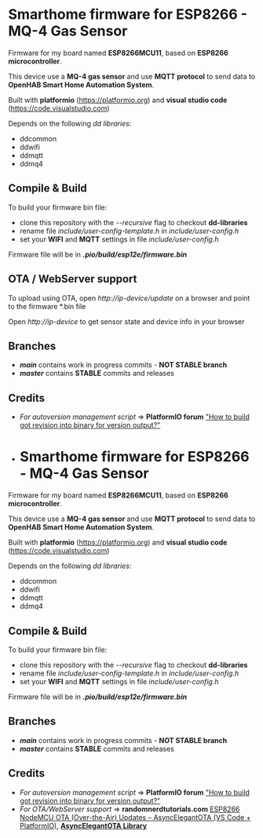 # Smarthome firmware for ESP8266 - MQ-4 Gas Sensor
Firmware for my board named **ESP8266MCU11**, based on **ESP8266 microcontroller**.

This device use a **MQ-4 gas sensor** and use **MQTT protocol** to send data to **OpenHAB Smart Home Automation System**.

Built with **platformio** (https://platformio.org) and **visual studio code** (https://code.visualstudio.com)

Depends on the following *dd libraries*:

 - ddcommon
 - ddwifi
 - ddmqtt
 - ddmq4

## Compile & Build

To build your firmware bin file:
 - clone this repository with the *--recursive* flag to checkout **dd-libraries**
 - rename file *include/user-config-template.h* in *include/user-config.h*
 - set your **WIFI** and **MQTT** settings in file *include/user-config.h*
 
Firmware file will be in ***.pio/build/esp12e/firmware.bin***

## OTA / WebServer support

To upload using OTA, open *http://ip-device/update* on a browser and point to the firmware \*.bin file

Open *http://ip-device* to get sensor state and device info in your browser

## Branches
 - ***main*** contains work in progress commits - **NOT STABLE branch**
 - ***master*** contains **STABLE** commits and releases

## Credits
 - *For autoversion management script* => **PlatformIO forum** ["How to build got revision into binary for version output?"](https://community.platformio.org/t/how-to-build-got-revision-into-binary-for-version-output/15380/5)
 - # Smarthome firmware for ESP8266 - MQ-4 Gas Sensor
Firmware for my board named **ESP8266MCU11**, based on **ESP8266 microcontroller**.

This device use a **MQ-4 gas sensor** and use **MQTT protocol** to send data to **OpenHAB Smart Home Automation System**.

Built with **platformio** (https://platformio.org) and **visual studio code** (https://code.visualstudio.com)

Depends on the following *dd libraries*:

 - ddcommon
 - ddwifi
 - ddmqtt
 - ddmq4

## Compile & Build

To build your firmware bin file:
 - clone this repository with the *--recursive* flag to checkout **dd-libraries**
 - rename file *include/user-config-template.h* in *include/user-config.h*
 - set your **WIFI** and **MQTT** settings in file *include/user-config.h*
 
Firmware file will be in ***.pio/build/esp12e/firmware.bin***

## Branches
 - ***main*** contains work in progress commits - **NOT STABLE branch**
 - ***master*** contains **STABLE** commits and releases

## Credits
 - *For autoversion management script* => **PlatformIO forum** ["How to build got revision into binary for version output?"](https://community.platformio.org/t/how-to-build-got-revision-into-binary-for-version-output/15380/5)
 - *For OTA/WebServer support* => **randomnerdtutorials.com** [ESP8266 NodeMCU OTA (Over-the-Air) Updates – AsyncElegantOTA (VS Code + PlatformIO)](https://randomnerdtutorials.com/esp8266-nodemcu-ota-over-the-air-vs-code), **[AsyncElegantOTA Library](https://github.com/ayushsharma82/AsyncElegantOTA)**